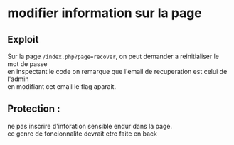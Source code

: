# modifier information sur la page

## Exploit
Sur la page `/index.php?page=recover`, on peut demander a reinitialiser le mot de passe \
 en inspectant le code on remarque que l'email de recuperation est celui de l'admin \
 en modifiant cet email le flag aparait. 
 
## Protection :
 ne pas inscrire d'inforation sensible endur dans la page. \
 ce genre de foncionnalite devrait etre faite en back 
